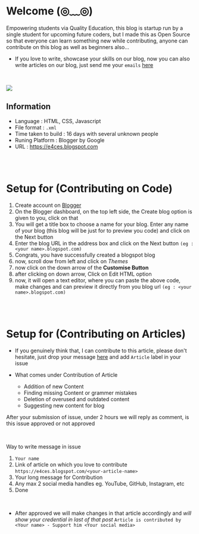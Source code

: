 # Welcome (◎﹏◎)

Empowering students via Quality Education, this blog is startup run by a single student for upcoming future coders,  but I made this as Open Source so that everyone can learn something new while contributing, anyone can contribute on this blog as well as beginners also...

 - If you love to write, showcase your skills on our blog, now you can also write articles on our blog, just send me your `emails` [here](https://github.com/Harsh-Kadiyan/E4C-Code/issues/new)
 
<br>

![](https://raw.githubusercontent.com/Harsh-Kadiyan/E4C-Code/eb5cac495eac0ead9a353c058dfa95a82ca5c949/Images/Let%27s%20Contribute.png)


## Information 

 - Language :  HTML, CSS, Javascript
 - File format : `.xml`
 - Time taken to build : 16 days with several unknown people
 - Runing Platform : Blogger by Google
 - URL : https://e4ces.blogspot.com
 
 <br>
 <br>
 
 # Setup for (Contributing on Code)

 1. Create account on [Blogger](https://www.blogger.com)
 2. On the Blogger dashboard, on the top left side, the Create blog option is given to you, click on that
 3. You will get a title box to choose a name for your blog. Enter any name of your blog (this blog will be just for to preview you code) and click on the Next button
 4. Enter the blog URL in the address box and click on the Next button `(eg : <your name>.blogspot.com)`
 5. Congrats, you have successfully created a blogspot blog
 6. now, scroll dow from left and click on *Themes*
 7. now click on the down arrow of the **Customise Button** 
 8. after clicking on down arrow, Click on Edit HTML option
 9. now, it will open a text editor, where you can paste the above code, make changes and can preview it directly from you blog url `(eg : <your name>.blogspot.com)`

<br>
<br>

# Setup for (Contributing on Articles)

- If you genuinely think that, I can contribute to this article, please don't hesitate, just drop your message [here](https://github.com/Harsh-Kadiyan/E4C-Code/issues/new) and add `Article` label in your issue


- What comes under Contribution of Article
  - Addition of new Content
  - Finding missing Content or grammer mistakes
  - Deletion of overused and outdated content
  - Suggesting new content for blog

After your submission of issue, under 2 hours we will reply as comment, is this issue approved or not approved

<br>

Way to write message in issue

1. `Your name`
2. Link of article on which you love to contribute `https://e4ces.blogspot.com/<your-article-name>`
3. Your long message for Contribution
4. Any max 2 social media handles eg. YouTube, GitHub, Instagram, etc
5. Done

<br>

- After approved we will make changes in that article accordingly and *will show your credential in last of that post* 
`Article is contributed by <Your name> - Support him <Your social media>`

<br>


